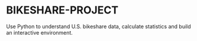 # BIKESHARE-PROJECT
Use Python to understand U.S. bikeshare data, calculate statistics and build an interactive environment.
